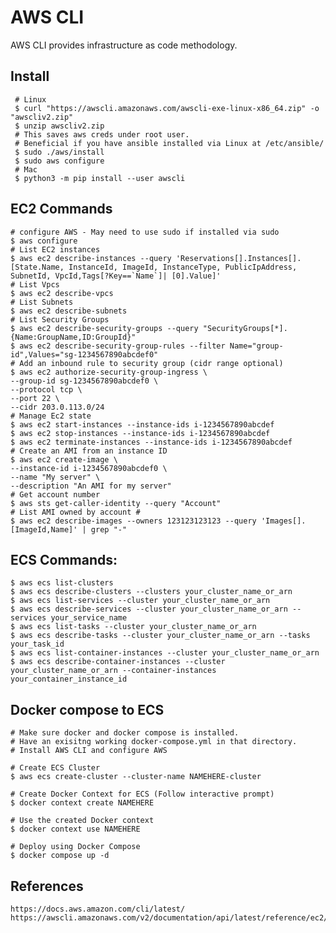 AWS CLI
========

AWS CLI provides infrastructure as code methodology. 

Install
-------

     # Linux
     $ curl "https://awscli.amazonaws.com/awscli-exe-linux-x86_64.zip" -o "awscliv2.zip"
     $ unzip awscliv2.zip
     # This saves aws creds under root user.
     # Beneficial if you have ansible installed via Linux at /etc/ansible/ 
     $ sudo ./aws/install
     $ sudo aws configure
     # Mac
     $ python3 -m pip install --user awscli

EC2 Commands
--------------

    # configure AWS - May need to use sudo if installed via sudo 
    $ aws configure
    # List EC2 instances
    $ aws ec2 describe-instances --query 'Reservations[].Instances[].[State.Name, InstanceId, ImageId, InstanceType, PublicIpAddress, SubnetId, VpcId,Tags[?Key==`Name`]| [0].Value]' 
    # List Vpcs
    $ aws ec2 describe-vpcs
    # List Subnets
    $ aws ec2 describe-subnets
    # List Security Groups
    $ aws ec2 describe-security-groups --query "SecurityGroups[*].{Name:GroupName,ID:GroupId}"
    $ aws ec2 describe-security-group-rules --filter Name="group-id",Values="sg-1234567890abcdef0"
    # Add an inbound rule to security group (cidr range optional)
    $ aws ec2 authorize-security-group-ingress \
    --group-id sg-1234567890abcdef0 \
    --protocol tcp \
    --port 22 \
    --cidr 203.0.113.0/24
    # Manage Ec2 state
    $ aws ec2 start-instances --instance-ids i-1234567890abcdef
    $ aws ec2 stop-instances --instance-ids i-1234567890abcdef
    $ aws ec2 terminate-instances --instance-ids i-1234567890abcdef
    # Create an AMI from an instance ID
    $ aws ec2 create-image \
    --instance-id i-1234567890abcdef0 \
    --name "My server" \
    --description "An AMI for my server"
    # Get account number
    $ aws sts get-caller-identity --query "Account"
    # List AMI owned by account #
    $ aws ec2 describe-images --owners 123123123123 --query 'Images[].[ImageId,Name]' | grep "-"

ECS Commands:
-------------

    $ aws ecs list-clusters
    $ aws ecs describe-clusters --clusters your_cluster_name_or_arn
    $ aws ecs list-services --cluster your_cluster_name_or_arn
    $ aws ecs describe-services --cluster your_cluster_name_or_arn --services your_service_name
    $ aws ecs list-tasks --cluster your_cluster_name_or_arn
    $ aws ecs describe-tasks --cluster your_cluster_name_or_arn --tasks your_task_id
    $ aws ecs list-container-instances --cluster your_cluster_name_or_arn
    $ aws ecs describe-container-instances --cluster your_cluster_name_or_arn --container-instances your_container_instance_id

Docker compose to ECS
---------------------

    # Make sure docker and docker compose is installed.
    # Have an exisitng working docker-compose.yml in that directory.
    # Install AWS CLI and configure AWS

    # Create ECS Cluster
    $ aws ecs create-cluster --cluster-name NAMEHERE-cluster

    # Create Docker Context for ECS (Follow interactive prompt)
    $ docker context create NAMEHERE

    # Use the created Docker context
    $ docker context use NAMEHERE

    # Deploy using Docker Compose
    $ docker compose up -d

References
----------

    https://docs.aws.amazon.com/cli/latest/
    https://awscli.amazonaws.com/v2/documentation/api/latest/reference/ec2/index.html
